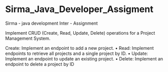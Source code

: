# Sirma_Java_Developer_Assigment
Sirma - java development Inter - Assignment

Implement CRUD (Create,
Read, Update, Delete) operations for a Project Management System. 
 
Create: Implement an endpoint to add a new project. • Read: Implement
endpoints to retrieve all projects and a single project by ID. • Update: Implement an endpoint to
update an existing project. • Delete: Implement an endpoint to delete a project by ID


